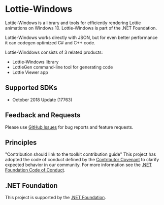 # Lottie-Windows

Lottie-Windows is a library and tools for efficiently rendering Lottie animations on Windows 10. Lottie-Windows is part of the .NET Foundation.

Lottie-Windows works directly with JSON, but for even better performance it can codegen optimized C# and C++ code.

Lottie-Winddows consists of 3 related products:
* Lottie-Windows library
* LottieGen command-line tool for generating code
* Lottie Viewer app 

## <a name="supported"></a> Supported SDKs
* October 2018 Update (17763)


## Feedback and Requests
Please use [GitHub Issues](https://github.com/windows-toolkit/Lottie-Windows/issues) for bug reports and feature requests.


## Principles

"Contribution should link to the toolkit contribution guide"
This project has adopted the code of conduct defined by the [Contributor Covenant](http://contributor-covenant.org/)
to clarify expected behavior in our community.
For more information see the [.NET Foundation Code of Conduct](http://dotnetfoundation.org/code-of-conduct).


## .NET Foundation
This project is supported by the [.NET Foundation](http://dotnetfoundation.org).